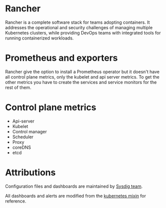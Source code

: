 # Rancher
Rancher is a complete software stack for teams adopting containers. It addresses the operational and security challenges of managing multiple Kubernetes clusters, while providing DevOps teams with integrated tools for running containerized workloads.

# Prometheus and exporters
Rancher give the option to install a Prometheus operator but it doesn't have all control plane metrics, only the kubelet and api server metrics. To get the other metrics you have to create the services and service monitors for the rest of them.

# Control plane metrics
- Api-server
- Kubelet
- Control manager
- Scheduler
- Proxy
- coreDNS
- etcd

# Attributions
Configuration files and dashboards are maintained by [Sysdig team](https://sysdig.com/).

All dashboards and alerts are modified from the [kubernetes mixin](https://github.com/kubernetes-monitoring/kubernetes-mixin) for reference.
